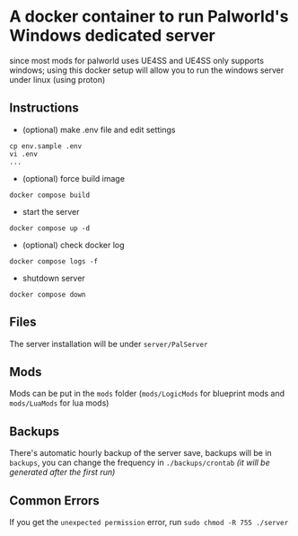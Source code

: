 # A docker container to run Palworld's Windows dedicated server

since most mods for palworld uses UE4SS and UE4SS only supports windows; using this docker setup will allow you to run the windows server under linux (using proton)

## Instructions
- (optional) make .env file and edit settings
```
cp env.sample .env
vi .env
...
```

- (optional) force build image
```
docker compose build
```

- start the server
```
docker compose up -d
```

- (optional) check docker log
```
docker compose logs -f
```

- shutdown server
```
docker compose down
```


## Files
The server installation will be under `server/PalServer`

## Mods
Mods can be put in the `mods` folder (`mods/LogicMods` for blueprint mods and `mods/LuaMods` for lua mods)

## Backups
There's automatic hourly backup of the server save, backups will be in `backups`, you can change the frequency in `./backups/crontab` *(it will be generated after the first run)*

## Common Errors
If you get the `unexpected permission` error, run `sudo chmod -R 755 ./server`